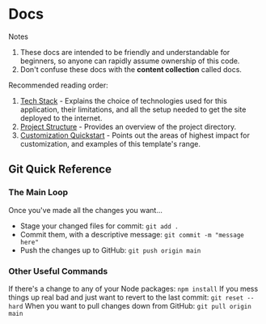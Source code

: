 # Docs

Notes

1. These docs are intended to be friendly and understandable for beginners, so anyone can rapidly assume ownership of this code.
2. Don't confuse these docs with the **content collection** called docs.

Recommended reading order:

1. [Tech Stack](./tech-stack.md) - Explains the choice of technologies used for this application, their limitations, and all the setup needed to get the site deployed to the internet.
2. [Project Structure](./project-structure.md) - Provides an overview of the project directory.
3. [Customization Quickstart](./customization-quickstart.md) - Points out the areas of highest impact for customization, and examples of this template's range.

## Git Quick Reference

### The Main Loop

Once you've made all the changes you want...

- Stage your changed files for commit: `git add .`
- Commit them, with a descriptive message: `git commit -m "message here"`
- Push the changes up to GitHub: `git push origin main`

### Other Useful Commands

If there's a change to any of your Node packages: `npm install`
If you mess things up real bad and just want to revert to the last commit: `git reset --hard`
When you want to pull changes down from GitHub: `git pull origin main`
